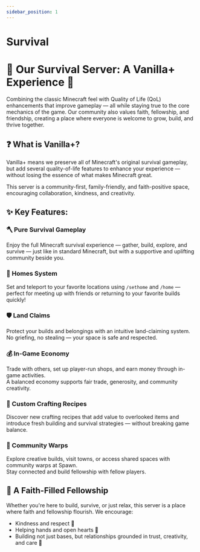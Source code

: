 ```yaml
---
sidebar_position: 1
---
```


# Survival


# 🌿 Our Survival Server: A Vanilla+ Experience 🌿
Combining the classic Minecraft feel with Quality of Life (QoL) enhancements that improve gameplay — all while staying true to the core mechanics of the game. Our community also values faith, fellowship, and friendship, creating a place where everyone is welcome to grow, build, and thrive together.

## ❓ What is Vanilla+?

Vanilla+ means we preserve all of Minecraft's original survival gameplay, but add several quality-of-life features to enhance your experience — without losing the essence of what makes Minecraft great.

This server is a community-first, family-friendly, and faith-positive space, encouraging collaboration, kindness, and creativity.

## ✨ Key Features:

### 🪓 Pure Survival Gameplay  
Enjoy the full Minecraft survival experience — gather, build, explore, and survive — just like in standard Minecraft, but with a supportive and uplifting community beside you.

### 🏡 Homes System  
Set and teleport to your favorite locations using `/sethome` and `/home` — perfect for meeting up with friends or returning to your favorite builds quickly!

### 🛡️ Land Claims  
Protect your builds and belongings with an intuitive land-claiming system.  
No griefing, no stealing — your space is safe and respected.

### 💰 In-Game Economy  
Trade with others, set up player-run shops, and earn money through in-game activities.  
A balanced economy supports fair trade, generosity, and community creativity.

### 🧵 Custom Crafting Recipes  
Discover new crafting recipes that add value to overlooked items and introduce fresh building and survival strategies — without breaking game balance.

### 🚪 Community Warps  
Explore creative builds, visit towns, or access shared spaces with community warps at Spawn.  
Stay connected and build fellowship with fellow players.

## 🙌 A Faith-Filled Fellowship

Whether you're here to build, survive, or just relax, this server is a place where faith and fellowship flourish. We encourage:
- Kindness and respect 🤝  
- Helping hands and open hearts 💖  
- Building not just bases, but relationships grounded in trust, creativity, and care 🌟
